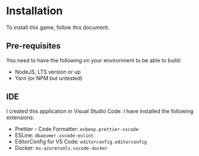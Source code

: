 # Installation

To install this game, follow this document.

## Pre-requisites

You need to have the following on your environment to be able to build:
- NodeJS, LTS version or up
- Yarn (or NPM but untested)

## IDE

I created this application in Visual Studio Code. I have installed the following extensions:
- Prettier - Code Formatter: `esbenp.prettier-vscode`
- ESLine: `dbaeumer.vscode-eslint`
- EditorConfig for VS Code: `editorconfig.editorconfig`
- Docker: `ms-azuretools.vscode-docker`